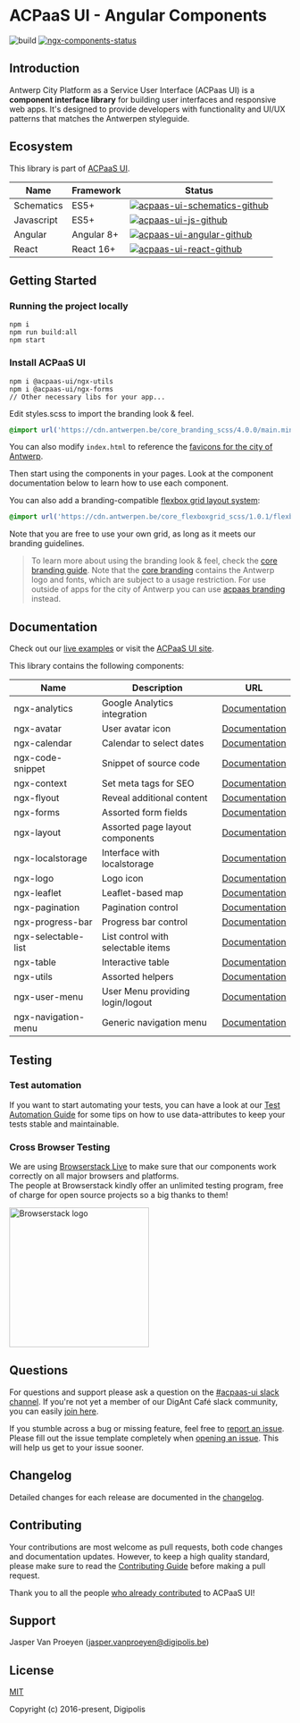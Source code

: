 # ACPaaS UI - Angular Components

![build](https://github.com/digipolisantwerp/acpaas-ui_angular/workflows/CI%20action/badge.svg)
[![ngx-components-status]][ngx-components-package]

## Introduction

Antwerp City Platform as a Service User Interface (ACPaas UI) is a **component interface library** for building user interfaces and responsive web apps. It's designed to provide developers with functionality and UI/UX patterns that matches the Antwerpen styleguide.

## Ecosystem

This library is part of [ACPaaS UI][acpaas-ui].

| Name              | Framework  | Status  |
| ----------------- | ---------- | ------- |
| Schematics        | ES5+       | [![acpaas-ui-schematics-github]][acpaas-ui-schematics] |
| Javascript        | ES5+       | [![acpaas-ui-js-github]][acpaas-ui-js] |
| Angular           | Angular 8+ | [![acpaas-ui-angular-github]][acpaas-ui-angular] |
| React             | React 16+  | [![acpaas-ui-react-github]][acpaas-ui-react] |

## Getting Started

### Running the project locally

```shell
npm i
npm run build:all
npm start
```

### Install ACPaaS UI

```shell
npm i @acpaas-ui/ngx-utils
npm i @acpaas-ui/ngx-forms
// Other necessary libs for your app...
```

Edit styles.scss to import the branding look & feel.

```scss
@import url('https://cdn.antwerpen.be/core_branding_scss/4.0.0/main.min.css');
```

You can also modify `index.html` to reference the [favicons for the city of Antwerp][branding-favicons].

Then start using the components in your pages. Look at the component documentation below to learn how to use each component.

You can also add a branding-compatible [flexbox grid layout system][flexboxgrid]:

```scss
@import url('https://cdn.antwerpen.be/core_flexboxgrid_scss/1.0.1/flexboxgrid.min.css');
```

Note that you are free to use your own grid, as long as it meets our branding guidelines.

> To learn more about using the branding look & feel, check the [core branding guide][branding-core-guide]. Note that the [core branding][branding-core] contains the Antwerp logo and fonts, which are subject to a usage restriction. For use outside of apps for the city of Antwerp you can use [acpaas branding][branding-acpaas] instead.

## Documentation

Check out our [live examples][acpaas-ui-angular-styleguide] or visit the [ACPaaS UI site][acpaas-ui].

This library contains the following components:

| Name               | Description                              | URL                                                           |
| ------------------ | ---------------------------------------- | ------------------------------------------------------------- |
| ngx-analytics      | Google Analytics integration             | [Documentation](./packages/ngx-analytics/README.md)           |
| ngx-avatar         | User avatar icon                         | [Documentation](./packages/ngx-avatar/README.md)              |
| ngx-calendar       | Calendar to select dates                 | [Documentation](./packages/ngx-calendar/README.md)            |
| ngx-code-snippet   | Snippet of source code                   | [Documentation](./packages/ngx-code-snippet/README.md)        |
| ngx-context        | Set meta tags for SEO                    | [Documentation](./packages/ngx-context/README.md)             |
| ngx-flyout         | Reveal additional content                | [Documentation](./packages/ngx-flyout/README.md)              |
| ngx-forms          | Assorted form fields                     | [Documentation](./packages/ngx-forms/README.md)               |
| ngx-layout         | Assorted page layout components          | [Documentation](./packages/ngx-layout/README.md)              |
| ngx-localstorage   | Interface with localstorage              | [Documentation](./packages/ngx-localstorage/README.md)        |
| ngx-logo           | Logo icon                                | [Documentation](./packages/ngx-logo/README.md)                |
| ngx-leaflet        | Leaflet-based map                        | [Documentation](./packages/ngx-leaflet/README.md)             |
| ngx-pagination     | Pagination control                       | [Documentation](./packages/ngx-pagination/README.md)          |
| ngx-progress-bar   | Progress bar control                     | [Documentation](./packages/ngx-progress-bar/README.md)        |
| ngx-selectable-list| List control with selectable items       | [Documentation](./packages/ngx-selectable-list/README.md)     |
| ngx-table          | Interactive table                        | [Documentation](./packages/ngx-table/README.md)               |
| ngx-utils          | Assorted helpers                         | [Documentation](./packages/ngx-utils/README.md)               |
| ngx-user-menu      | User Menu providing login/logout         | [Documentation](./packages/ngx-user-menu/README.md)           |
| ngx-navigation-menu| Generic navigation menu                  | [Documentation](./packages/ngx-navigation-menu/README.md)     |

## Testing

### Test automation

If you want to start automating your tests, you can have a look at our [Test Automation Guide](./TEST_AUTOMATION.md) for some tips on how to use data-attributes to keep your tests stable and maintainable.

### Cross Browser Testing

We are using [Browserstack Live](https://www.browserstack.com/live) to make sure that our components work correctly on all major browsers and platforms.<br/>
The people at Browserstack kindly offer an unlimited testing program, free of charge for open source projects so a big thanks to them!

<a href="http://browserstack.com/"><img width="250" src="https://cloud.githubusercontent.com/assets/7864462/12837037/452a17c6-cb73-11e5-9f39-fc96893bc9bf.png" alt="Browserstack logo"></a>

## Questions

For questions and support please ask a question on the [#acpaas-ui slack channel][acpaas-ui-slack]. If you're not yet a member of our DigAnt Café slack community, you can easily [join here](https://digantcafe-slack.digipolis.be).

If you stumble across a bug or missing feature, feel free to [report an issue][acpaas-ui-angular-issues]. Please fill out the issue template completely when [opening an issue][acpaas-ui-angular-issues]. This will help us get to your issue sooner.

## Changelog

Detailed changes for each release are documented in the [changelog](./CHANGELOG.md).

## Contributing

Your contributions are most welcome as pull requests, both code changes and documentation updates. However, to keep a high quality standard, please make sure to read the [Contributing Guide](./CONTRIBUTING.md) before making a pull request.

Thank you to all the people [who already contributed][acpaas-ui-angular-contributors] to ACPaaS UI!

## Support

Jasper Van Proeyen (<jasper.vanproeyen@digipolis.be>)

## License

[MIT](./LICENSE.md)

Copyright (c) 2016-present, Digipolis

<!-- Generic Links -->
[acpaas-ui]: https://acpaas-ui.digipolis.be
[acpaas-ui-slack]: https://digantcafe.slack.com/messages/CDDLYJU65/
[flexboxgrid]: https://github.com/a-ui/core_flexboxgrid_scss

<!-- Github URL -->
[acpaas-ui-schematics]: https://github.com/digipolisantwerp/acpaas-ui_schematics
[acpaas-ui-js]: https://github.com/digipolisantwerp/acpaas-ui_js
[acpaas-ui-angular]: https://github.com/digipolisantwerp/acpaas-ui_angular
[acpaas-ui-angular-styleguide]: https://digipolisantwerp.github.io/acpaas-ui_angular
[acpaas-ui-angular-issues]: https://github.com/digipolisantwerp/acpaas-ui_angular/issues
[acpaas-ui-angular-contributors]: https://github.com/digipolisantwerp/acpaas-ui_angular/graphs/contributors
[acpaas-ui-react]: https://github.com/digipolisantwerp/acpaas-ui_react
[branding-core]: https://github.com/a-ui/core_branding_scss
[branding-core-guide]: https://a-ui.github.io/core_branding_scss/
[branding-acpaas]: https://github.com/a-ui/acpaas_branding_scss
[branding-favicons]: https://github.com/a-ui/core_branding_favicons

<!-- Github Version Badge -->
[acpaas-ui-schematics-github]: https://img.shields.io/github/package-json/v/digipolisantwerp/acpaas-ui_schematics.svg
[acpaas-ui-angular-github]: https://img.shields.io/github/package-json/v/digipolisantwerp/acpaas-ui_angular.svg
[acpaas-ui-js-github]: https://img.shields.io/github/package-json/v/digipolisantwerp/acpaas-ui_js.svg
[acpaas-ui-react-github]: https://img.shields.io/github/package-json/v/digipolisantwerp/acpaas-ui_react.svg

<!-- NPM Package links -->
[ngx-components-package]: https://www.npmjs.com/package/@acpaas-ui/ngx-components

<!-- NPM Version Badge -->
[ngx-components-status]: https://img.shields.io/npm/v/@acpaas-ui/ngx-components.svg
